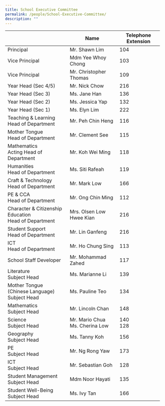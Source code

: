 ```yaml
---
title: School Executive Committee
permalink: /people/School-Executive-Committee/
description: ""
---
```

<table>
<thead>
  <tr>
    <th></th>
    <th>Name</th>
    <th>Telephone Extension</th>
  </tr>
</thead>
<tbody>
  <tr>
    <td>Principal</td>
    <td>Mr. Shawn Lim</td>
    <td>104</td>
  </tr>
  <tr>
    <td>Vice Principal</td>
    <td>Mdm Yee Whoy Chong</td>
    <td>103</td>
  </tr>
  <tr>
    <td>Vice Principal</td>
    <td>Mr. Christopher Thomas</td>
    <td>109</td>
  </tr>
  <tr>
    <td>Year Head (Sec 4/5)</td>
    <td>Mr. Nick Chow</td>
    <td>216</td>
  </tr>
  <tr>
    <td>Year Head (Sec 3)</td>
    <td>Ms. Jane Han</td>
    <td>136</td>
  </tr>
  <tr>
    <td>Year Head (Sec 2)</td>
    <td>Ms. Jessica Yap</td>
    <td>132</td>
  </tr>
  <tr>
    <td>Year Head (Sec 1)</td>
    <td>Ms. Elyn Lim</td>
    <td>222</td>
  </tr>
  <tr>
    <td>Teaching &amp; Learning<br>Head of Department</td>
    <td>Mr. Peh Chin Heng</td>
    <td>116</td>
  </tr>
  <tr>
    <td>Mother Tongue<br>Head of Department</td>
    <td>Mr. Clement See</td>
    <td>115</td>
  </tr>
  <tr>
    <td>Mathematics<br>Acting Head of Department</td>
    <td>Mr. Koh Wei Ming</td>
    <td>118</td>
  </tr>
  <tr>
    <td>Humanities<br>Head of Department</td>
    <td>Ms. Siti Rafeah</td>
    <td>119</td>
  </tr>
  <tr>
    <td>Craft &amp; Technology<br>Head of Department</td>
    <td>Mr. Mark Low</td>
    <td>166</td>
  </tr>
  <tr>
    <td>PE &amp; CCA<br>Head of Department</td>
    <td>Mr. Ong Chin Ming</td>
    <td>112</td>
  </tr>
  <tr>
    <td>Character &amp; Citizenship Education<br>Head of Department</td>
    <td>Mrs. Olsen Low Hwee Kian</td>
    <td>216</td>
  </tr>
  <tr>
    <td>Student Support<br>Head of Department</td>
    <td>Mr. Lin Ganfeng</td>
    <td>216</td>
  </tr>
  <tr>
    <td>ICT<br>Head of Department</td>
    <td>Mr. Ho Chung Sing</td>
    <td>113</td>
  </tr>
  <tr>
    <td>School Staff Developer</td>
    <td>Mr. Mohammad Zahed</td>
    <td>117</td>
  </tr>
  <tr>
    <td>Literature<br>Subject Head</td>
    <td>Ms. Marianne Li</td>
    <td>139</td>
  </tr>
  <tr>
    <td>Mother Tongue (Chinese Language)<br>Subject Head</td>
    <td>Ms. Pauline Teo</td>
    <td>134</td>
  </tr>
  <tr>
    <td>Mathematics<br>Subject Head</td>
    <td>Mr. Lincoln Chan</td>
    <td>148</td>
  </tr>
  <tr>
    <td>Science<br>Subject Head</td>
    <td>Mr. Mario Chua<br>Ms. Cherina Low</td>
    <td>140<br>128</td>
  </tr>
  <tr>
    <td>Geography<br>Subject Head</td>
    <td>Ms. Tanny Koh</td>
    <td>156</td>
  </tr>
  <tr>
    <td>PE<br>Subject Head</td>
    <td>Mr. Ng Rong Yaw</td>
    <td>173</td>
  </tr>
  <tr>
    <td>ICT<br>Subject Head</td>
    <td>Mr. Sebastian Goh</td>
    <td>128</td>
  </tr>
  <tr>
    <td>Student Management<br>Subject Head</td>
    <td>Mdm Noor Hayati</td>
    <td>135</td>
  </tr>
  <tr>
    <td>Student Well-Being<br>Subject Head</td>
    <td>Ms. Ivy Tan</td>
    <td>166</td>
  </tr>
</tbody>
</table>